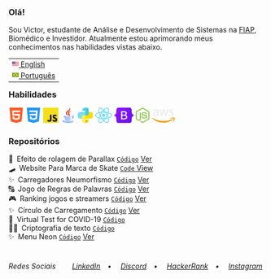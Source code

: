 <h3>Olá!</h3>
Sou Victor, estudante de Análise e Desenvolvimento de Sistemas na <a href="https://www.fiap.com.br/" target="_blank">FIAP</a>, Biomédico e Investidor. Atualmente estou aprimorando meus conhecimentos nas habilidades vistas abaixo.<br>

<table align="right">
<tr><td><a href="README.md"><img src="assets/us-flag.png" height="13"> English</a></td></tr>
<tr><td><a href="README_pt.md"><img src="assets/br-flag.png" height="13"> Português</a></td></tr>
</table>
<h3>Habilidades</h3>
<div>
  <img src = "assets/html5.png" alt="HTML5" height = "30px">
  <img src = "assets/css.png" alt="CSS3" height = "30px">
  <img src = "assets/javascript.png" alt="JavaScript" height = "30px">
  <img src = "assets/java.png" alt="Java" height = "30px">
  <img src = "assets/python.png" alt="Python" height = "30px">
  <img src = "assets/react.png" alt="React" height = "30px">
  <img src = "assets/bootstrap.png" alt="React" height = "30px">
  <img src = "assets/node.png" alt="Node" height = "30px">
  <img src = "assets/aws.png" alt="React" height = "30px">
 </div>

<h3>Repositórios</h3>
🌄&ensp;Efeito de rolagem de Parallax <a href="https://github.com/VictorlBueno/Parallax-Scroll-Effect" target="_blank"><code>Código</code></a> <a href="https://vlb-parallax-scroll-effect.netlify.app/" target="_blank">Ver</a><br>
🛹&ensp;Website Para Marca de Skate <a href="https://github.com/VictorlBueno/skate-brand" target="_blank"><code>Code</code></a><a href="https://vlb-skate-brand.netlify.app/" target="_blank"> View</a><br>
✨&ensp;Carregadores Neumorfismo <a href="https://github.com/VictorlBueno/Loaders-Neumorphism" target="_blank"><code>Código</code></a> <a href="https://vlb-loaders-neumorphism.netlify.app/" target="_blank">Ver</a><br>
🔠&ensp;Jogo de Regras de Palavras <a href="https://github.com/VictorlBueno/Word-Rule-Game" target="_blank"><code>Código</code></a> <a href="https://vlb-word-rule-game.netlify.app/" target="_blank">Ver</a><br>
🎮&ensp;Ranking jogos e streamers <a href="https://github.com/VictorlBueno/Top-Games-Streamers" target="_blank"><code>Código</code></a> <a href="https://vlb-top-streamers-games.netlify.app/" target="_blank">Ver</a><br>
✨&ensp;Círculo de Carregamento <a href="https://github.com/VictorlBueno/Loading-Circle" target="_blank"><code>Código</code></a> <a href="https://vlb-loading-circle.netlify.app/" target="_blank">Ver</a><br>
🦠&ensp;Virtual Test for COVID-19 <a href="https://github.com/VictorlBueno/Virtual-Test-COVID-19" target="_blank"><code>Código</code></a><br>
👨‍💻&ensp;Criptografia de texto <a href="https://github.com/VictorlBueno/encrypt" target="_blank"><code>Código</code></a><br>
✨&ensp;Menu Neon <a href="https://github.com/VictorlBueno/Stylish-Menu" target="_blank"><code>Código</code></a> <a href="https://vlb-stylish-menu.netlify.app/" target="_blank">Ver</a>

#
<h6>Redes Sociais&ensp;&ensp;&ensp;&ensp;
<a href="https://linkedin.com/in/victorlbueno/" target="_blank">LinkedIn</a>&ensp;&ensp;•&ensp;&ensp;
<a href="https://discordapp.com/users/Playsken#1180" target="_blank">Discord</a>&ensp;&ensp;•&ensp;&ensp;
<a href="https://www.hackerrank.com/Playsken" target="_blank">HackerRank</a>&ensp;&ensp;•&ensp;&ensp;
<a href="https://instagram.com/victorlbueno" target="_blank">Instagram</a></h6>
